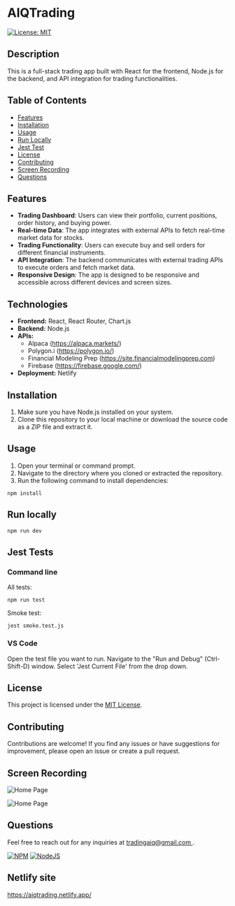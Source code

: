 # AIQTrading
[![License: MIT](https://img.shields.io/badge/License-MIT-yellow.svg?style=for-the-badge)](https://opensource.org/licenses/MIT)

## Description
This is a full-stack trading app built with React for the frontend, Node.js for the backend, and API integration for trading functionalities.

## Table of Contents
- [Features](#features)
- [Installation](#installation)
- [Usage](#usage)
- [Run Locally](#run-locally)
- [Jest Test](#jest-tests)
- [License](#license)
- [Contributing](#contributing)
- [Screen Recording](#screen-recording)
- [Questions](#questions)

## Features

- **Trading Dashboard**: Users can view their portfolio, current positions, order history, and buying power.
- **Real-time Data**: The app integrates with external APIs to fetch real-time market data for stocks.
- **Trading Functionality**: Users can execute buy and sell orders for different financial instruments.
- **API Integration**: The backend communicates with external trading APIs to execute orders and fetch market data.
- **Responsive Design**: The app is designed to be responsive and accessible across different devices and screen sizes.

## Technologies

- **Frontend:** React, React Router, Chart.js
- **Backend:** Node.js
- **APIs:** 
    - Alpaca (https://alpaca.markets/)
    - Polygon.i (https://polygon.io/)
    - Financial Modeling Prep (https://site.financialmodelingprep.com)
    - Firebase (https://firebase.google.com/)
- **Deployment:** Netlify

## Installation

1. Make sure you have Node.js installed on your system.
2. Clone this repository to your local machine or download the source code as a ZIP file and extract it.

## Usage

1. Open your terminal or command prompt.
2. Navigate to the directory where you cloned or extracted the repository.
3. Run the following command to install dependencies:

````
npm install
````

## Run locally
````
npm run dev
````

## Jest Tests

### Command line

All tests:
````
npm run test
````

Smoke test:
````
jest smoke.test.js
````

### VS Code

Open the test file you want to run.
Navigate to the "Run and Debug" (Ctrl-Shift-D) window.
Select 'Jest Current File' from the drop down.


## License
This project is licensed under the [MIT License](LICENSE).

## Contributing
Contributions are welcome! If you find any issues or have suggestions for improvement, please open an issue or create a pull request.

## Screen Recording
![Home Page](./public/assets/images/AIQTrading.gif)

![Home Page](./public/assets/images/AIQ_mobile.gif)


## Questions
Feel free to reach out for any inquiries at [tradingaiq@gmail.com ](mailto:tradingaiq@gmail.com ).

[![NPM](https://img.shields.io/badge/NPM-%23CB3837.svg?style=for-the-badge&logo=npm&logoColor=white)](https://www.npmjs.com/)
[![NodeJS](https://img.shields.io/badge/node.js-6DA55F?style=for-the-badge&logo=node.js&logoColor=white)](https://nodejs.org/)


## Netlify site

<https://aiqtrading.netlify.app/>
